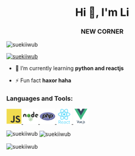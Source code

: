 <h1 align="center">Hi 👋, I'm Li</h1>
<h3 align="center">NEW CORNER</h3>

<p align="left"> <img src="https://komarev.com/ghpvc/?username=suekiiwub&label=Profile%20views&color=0e75b6&style=flat" alt="suekiiwub" /> </p>

<p align="left"> <a href="https://github.com/ryo-ma/github-profile-trophy"><img src="https://github-profile-trophy.vercel.app/?username=suekiiwub" alt="suekiiwub" /></a> </p>

- 🌱 I’m currently learning **python and reactjs**

- ⚡ Fun fact **haxor haha**

<p align="left">
</p>

<h3 align="left">Languages and Tools:</h3>
<p align="left"> <a href="https://developer.mozilla.org/en-US/docs/Web/JavaScript" target="_blank" rel="noreferrer"> <img src="https://raw.githubusercontent.com/devicons/devicon/master/icons/javascript/javascript-original.svg" alt="javascript" width="40" height="40"/> </a> <a href="https://nodejs.org" target="_blank" rel="noreferrer"> <img src="https://raw.githubusercontent.com/devicons/devicon/master/icons/nodejs/nodejs-original-wordmark.svg" alt="nodejs" width="40" height="40"/> </a> <a href="https://www.php.net" target="_blank" rel="noreferrer"> <img src="https://raw.githubusercontent.com/devicons/devicon/master/icons/php/php-original.svg" alt="php" width="40" height="40"/> </a> <a href="https://reactjs.org/" target="_blank" rel="noreferrer"> <img src="https://raw.githubusercontent.com/devicons/devicon/master/icons/react/react-original-wordmark.svg" alt="react" width="40" height="40"/> </a> <a href="https://vuejs.org/" target="_blank" rel="noreferrer"> <img src="https://raw.githubusercontent.com/devicons/devicon/master/icons/vuejs/vuejs-original-wordmark.svg" alt="vuejs" width="40" height="40"/> </a> </p>

<p><img align="left" src="https://github-readme-stats.vercel.app/api/top-langs?username=suekiiwub&show_icons=true&locale=en&layout=compact" alt="suekiiwub" /></p>

<p>&nbsp;<img align="center" src="https://github-readme-stats.vercel.app/api?username=suekiiwub&show_icons=true&locale=en" alt="suekiiwub" /></p>

<p><img align="center" src="https://github-readme-streak-stats.herokuapp.com/?user=suekiiwub&" alt="suekiiwub" /></p>
